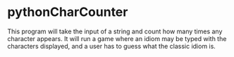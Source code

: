 # pythonCharCounter
This program will take the input of a string and count how many times any character appears. It will run a game where an idiom may be typed with the characters displayed, and a user has to guess what the classic idiom is.
